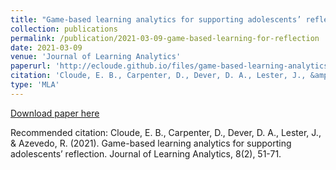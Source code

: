 ```yaml
---
title: "Game-based learning analytics for supporting adolescents’ reflection."
collection: publications
permalink: /publication/2021-03-09-game-based-learning-for-reflection
date: 2021-03-09
venue: 'Journal of Learning Analytics'
paperurl: 'http://ecloude.github.io/files/game-based-learning-analytics.pdf'
citation: 'Cloude, E. B., Carpenter, D., Dever, D. A., Lester, J., &amp; Azevedo, R. (2021). Game-based learning analytics for supporting adolescents’ reflection. Journal of Learning Analytics, 8(2), 51-71.'
type: 'MLA'
---
```

[Download paper here](http://ecloude.github.io/files/game-based-learning-analytics.pdf)

Recommended citation: Cloude, E. B., Carpenter, D., Dever, D. A., Lester, J., & Azevedo, R. (2021). Game-based learning analytics for supporting adolescents’ reflection. Journal of Learning Analytics, 8(2), 51-71.
